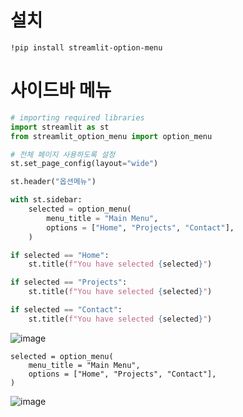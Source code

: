 # 설치
```
!pip install streamlit-option-menu

```

# 사이드바 메뉴
```python
# importing required libraries
import streamlit as st
from streamlit_option_menu import option_menu

# 전체 페이지 사용하도록 설정
st.set_page_config(layout="wide")

st.header("옵션메뉴")

with st.sidebar:
    selected = option_menu(
        menu_title = "Main Menu",
        options = ["Home", "Projects", "Contact"],
    )

if selected == "Home":
    st.title(f"You have selected {selected}")

if selected == "Projects":
    st.title(f"You have selected {selected}")

if selected == "Contact":
    st.title(f"You have selected {selected}")

```

![image](https://user-images.githubusercontent.com/102650331/169638291-82312c31-b1cc-43b2-b0e4-3a790c2e70ab.png)

```
selected = option_menu(
    menu_title = "Main Menu",
    options = ["Home", "Projects", "Contact"],
)
```

![image](https://user-images.githubusercontent.com/102650331/169638354-60adca86-eb07-41ed-a183-30a05d32b4c1.png)
